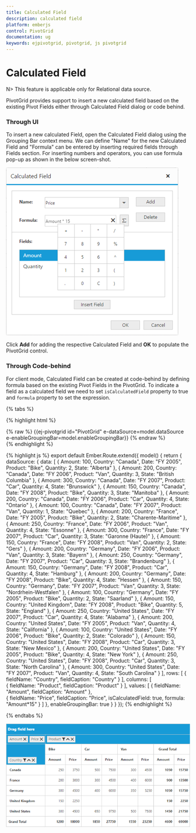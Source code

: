 ```yaml
---
title: Calculated Field
description: calculated field
platform: emberjs
control: PivotGrid
documentation: ug
keywords: ejpivotgrid, pivotgrid, js pivotgrid
---
```


# Calculated Field

N> This feature is applicable only for Relational data source.

PivotGrid provides support to insert a new calculated field based on the existing Pivot Fields either through Calculated Field dialog or code behind.

### Through UI
To insert a new calculated Field, open the Calculated Field dialog using the Grouping Bar context menu. We can define "Name" for the new Calculated Field and "Formula" can be entered by inserting required fields through Fields section. For inserting numbers and operators, you can use formula pop-up as shown in the below screen-shot.

![](Calculated-Field_images/Calculated-Field-Popup.png)

Click **Add** for adding the respective Calculated Field and **OK** to populate the PivotGrid control.

### Through Code-behind

For client mode, Calculated Field can be created at code-behind by defining formula based on the existing Pivot Fields in the PivotGrid. To indicate a field as a calculated field we need to set `isCalculatedField` property to true and `formula` property to set the expression.

{% tabs %}

{% highlight html %}
	<div class="e-control">
	{% raw %}
	{{ej-pivotgrid id="PivotGrid" e-dataSource=model.dataSource e-enableGroupingBar=model.enableGroupingBar}}
	{% endraw %}
	</div>
{% endhighlight %}

{% highlight js %}
    export default Ember.Route.extend({
        model() {
            return {
                dataSource: {
                                data: [
                                    { Amount: 100, Country: "Canada", Date: "FY 2005", Product: "Bike", Quantity: 2, State: "Alberta" },
                                    { Amount: 200, Country: "Canada", Date: "FY 2006", Product: "Van", Quantity: 3, State: "British Columbia" },
                                    { Amount: 300, Country: "Canada", Date: "FY 2007", Product: "Car", Quantity: 4, State: "Brunswick" },
                                    { Amount: 150, Country: "Canada", Date: "FY 2008", Product: "Bike", Quantity: 3, State: "Manitoba" },
                                    { Amount: 200, Country: "Canada", Date: "FY 2006", Product: "Car", Quantity: 4, State: "Ontario" },
                                    { Amount: 100, Country: "Canada", Date: "FY 2007", Product: "Van", Quantity: 1, State: "Quebec" },
                                    { Amount: 200, Country: "France", Date: "FY 2005", Product: "Bike", Quantity: 2, State: "Charente-Maritime" },
                                    { Amount: 250, Country: "France", Date: "FY 2006", Product: "Van", Quantity: 4, State: "Essonne" },
                                    { Amount: 300, Country: "France", Date: "FY 2007", Product: "Car", Quantity: 3, State: "Garonne (Haute)" },
                                    { Amount: 150, Country: "France", Date: "FY 2008", Product: "Van", Quantity: 2, State: "Gers" },
                                    { Amount: 200, Country: "Germany", Date: "FY 2006", Product: "Van", Quantity: 3, State: "Bayern" },
                                    { Amount: 250, Country: "Germany", Date: "FY 2007", Product: "Car", Quantity: 3, State: "Brandenburg" },
                                    { Amount: 150, Country: "Germany", Date: "FY 2008", Product: "Car", Quantity: 4, State: "Hamburg" },
                                    { Amount: 200, Country: "Germany", Date: "FY 2008", Product: "Bike", Quantity: 4, State: "Hessen" },
                                    { Amount: 150, Country: "Germany", Date: "FY 2007", Product: "Van", Quantity: 3, State: "Nordrhein-Westfalen" },
                                    { Amount: 100, Country: "Germany", Date: "FY 2005", Product: "Bike", Quantity: 2, State: "Saarland" },
                                    { Amount: 150, Country: "United Kingdom", Date: "FY 2008", Product: "Bike", Quantity: 5, State: "England" },
                                    { Amount: 250, Country: "United States", Date: "FY 2007", Product: "Car", Quantity: 4, State: "Alabama" },
                                    { Amount: 200, Country: "United States", Date: "FY 2005", Product: "Van", Quantity: 4, State: "California" },
                                    { Amount: 100, Country: "United States", Date: "FY 2006", Product: "Bike", Quantity: 2, State: "Colorado" },
                                    { Amount: 150, Country: "United States", Date: "FY 2008", Product: "Car", Quantity: 3, State: "New Mexico" },
                                    { Amount: 200, Country: "United States", Date: "FY 2005", Product: "Bike", Quantity: 4, State: "New York" },
                                    { Amount: 250, Country: "United States", Date: "FY 2008", Product: "Car", Quantity: 3, State: "North Carolina" },
                                    { Amount: 300, Country: "United States", Date: "FY 2007", Product: "Van", Quantity: 4, State: "South Carolina" }
                                ],
                                rows: [
									{
                                        fieldName: "Country",
                                        fieldCaption: "Country"
                                    }
                                ],
                                columns: [                                  									                                    
                                    {
                                        fieldName: "Product",
                                        fieldCaption: "Product"
                                    }
                                ],
                                values: [
                                    {
                                        fieldName: "Amount",
                                        fieldCaption: "Amount"
                                    },  
                                    {
                                        fieldName: "Price",
                                        fieldCaption: "Price",
                                        isCalculatedField: true,
                                        formula: "Amount*15"
                                    }
                                ]
                            },
                            enableGroupingBar: true
           }
        }
    });
{% endhighlight %}

{% endtabs %}

![](Calculated-Field_images/Calculated-Field1.png)